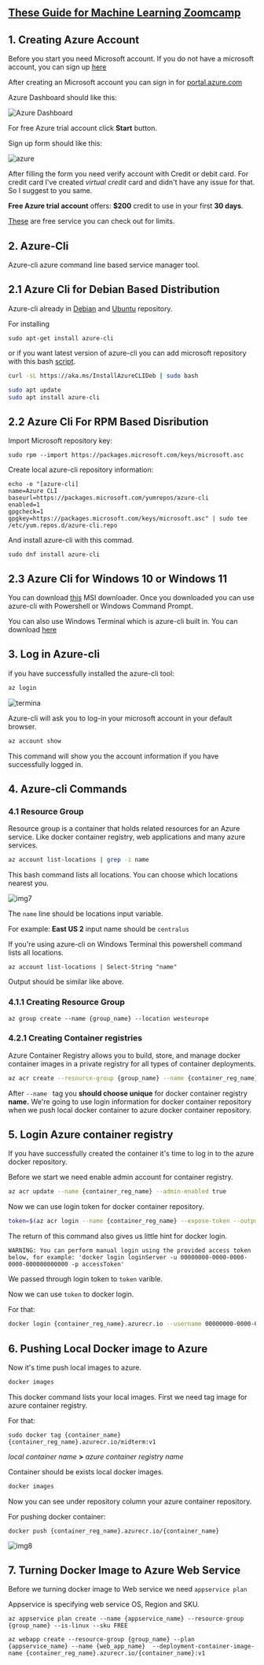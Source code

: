 
## [These Guide for Machine Learning Zoomcamp](https://github.com/yusyel/mlbookcamp-code/blob/master/course-zoomcamp/README.md#5-deploying-machine-learning-models)

## 1. Creating Azure Account
Before you start you need Microsoft account.
If you do not have a microsoft account, you can sign up [here](https://account.microsoft.com/account/)

After creating an Microsoft account you can sign in for  [portal.azure.com](https://portal.azure.com/)

Azure Dashboard should like this:


![Azure Dashboard](./img/img1.png)


For free Azure trial account click **Start** button.

Sign up form should like this:

![azure](./img/img2.png)



After filling the form you need verify account with Credit or debit card. For credit card I've created <i>virtual credit</i> card and didn't have any issue for that. So I suggest to you same.

**Free Azure trial account**  offers: **$200** credit to use in your first **30 days**.

[These](https://portal.azure.com/#blade/Microsoft_Azure_Billing/FreeServicesBlade) are free service you can check out for limits.



## 2. Azure-Cli
Azure-cli azure command line based service manager tool.


## 2.1 Azure Cli for Debian Based Distribution
Azure-cli already in [Debian](https://packages.debian.org/bullseye/azure-cli) and [Ubuntu](https://packages.ubuntu.com/source/focal/azure-cli) repository.

For installing 
```
sudo apt-get install azure-cli
```

or if you want latest version of azure-cli you can add microsoft repository with this bash [script](https://docs.microsoft.com/en-us/cli/azure/install-azure-cli-linux?pivots=apt#option-1-install-with-one-command).

```bash
curl -sL https://aka.ms/InstallAzureCLIDeb | sudo bash
```

```bash
sudo apt update
sudo apt install azure-cli
```

## 2.2 Azure Cli For RPM Based Disribution

Import Microsoft repository key:

```
sudo rpm --import https://packages.microsoft.com/keys/microsoft.asc
```

Create local azure-cli repository information:

```
echo -e "[azure-cli]
name=Azure CLI
baseurl=https://packages.microsoft.com/yumrepos/azure-cli
enabled=1
gpgcheck=1
gpgkey=https://packages.microsoft.com/keys/microsoft.asc" | sudo tee /etc/yum.repos.d/azure-cli.repo
```

And install azure-cli with this commad.

```
sudo dnf install azure-cli
```


## 2.3 Azure Cli for Windows 10 or Windows 11

You can download [this](https://aka.ms/installazurecliwindows) MSI downloader. Once you downloaded you can use azure-cli with Powershell or Windows Command Prompt.

You can also use Windows Terminal which is azure-cli built in. You can download [here](https://www.microsoft.com/en-us/p/windows-terminal/9n0dx20hk701)

## 3. Log in Azure-cli

if you have successfully installed the azure-cli tool:

```bash
az login
```
![termina](./img/img6.png)



Azure-cli will ask you to log-in your microsoft account in your default browser.

```bash
az account show
```
This command will show you the account information if you have successfully logged in.


## 4. Azure-cli Commands

### 4.1 Resource Group

Resource group is a container that holds related resources for an Azure service. Like docker container registry, web applications and many azure services.

```bash
az account list-locations | grep -i name
```
This bash command lists all locations. You can choose which locations nearest you.

![img7](./img/img7.png)



The ```name``` line should be locations input variable.

For example: **East US 2**  input name should be ```centralus```



If you're using azure-cli on Windows Terminal this powershell command lists all locations.
```
az account list-locations | Select-String "name"
```
Output should be similar like above.


### 4.1.1 Creating Resource Group

```
az group create --name {group_name} --location westeurope
```


### 4.2.1 Creating Container registries

Azure Container Registry allows you to build, store, and manage docker container images in a private registry for all types of container deployments. 


```bash
az acr create --resource-group {group_name} --name {container_reg_name} --sku Basic
```
After ```--name ``` tag you **should choose unique** for docker container registry **name.** We're going to use login information for docker container repository when we push local docker container to azure docker container repository.

## 5. Login Azure container registry


If you have successfully created the container it's time to log in to the azure docker repository.

Before we start we need enable admin account for container registry. 

```bash
az acr update --name {container_reg_name} --admin-enabled true
```
Now we can use login token for docker container repository.

```bash
token=$(az acr login --name {container_reg_name} --expose-token --output tsv --query accessToken)
```
The return of this command also gives us little hint for docker login.

```
WARNING: You can perform manual login using the provided access token below, for example: 'docker login loginServer -u 00000000-0000-0000-0000-000000000000 -p accessToken'
```

We passed through login token to ```token``` varible.

Now we can use ```token``` to docker login. 

For that:

```bash
docker login {container_reg_name}.azurecr.io --username 00000000-0000-0000-0000-000000000000 --password $token
```

## 6. Pushing Local Docker image to Azure

Now it's time push local images to azure.

```bash
docker images
```
This docker command lists your local images. First we need tag image for azure container registry.

For that:

```
sudo docker tag {container_name} {container_reg_name}.azurecr.io/midterm:v1
```
<i>local container name</i> **>** <i> azure container registry name</i>

Container should be exists local docker images.

```bash
docker images
```
Now you can see under repository column your azure container repository.


For pushing docker container:

```
docker push {container_reg_name}.azurecr.io/{container_name}
```

![img8](./img/img8.png)

## 7. Turning Docker Image to Azure Web Service

Before we turning docker image to Web service we need ```appservice plan```

Appservice is specifying web service OS, Region and SKU.

```
az appservice plan create --name {appservice_name} --resource-group {group_name} --is-linux --sku FREE
```

```
az webapp create --resource-group {group_name} --plan {appservice_name} --name {web_app_name}  --deployment-container-image-name {container_reg_name}.azurecr.io/{container_name}:v1
```
